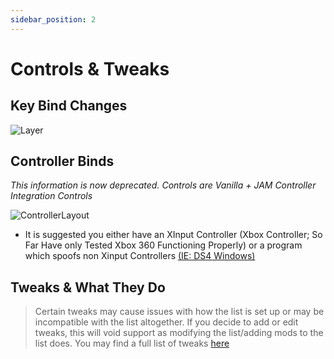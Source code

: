 ```yaml
---
sidebar_position: 2
---
```


# Controls & Tweaks

## **Key Bind Changes**

![Layer](https://user-images.githubusercontent.com/112358568/224410462-3bb91511-689c-43f7-b0e6-74c2dcef7b3b.png)

## **Controller Binds**

*This information is now deprecated. Controls are Vanilla + JAM Controller Integration Controls*

![ControllerLayout](https://user-images.githubusercontent.com/112358568/224410713-5dd8fad3-e38e-4343-b1cf-c5d4354ba5d3.png)

 - It is suggested you either have an XInput Controller (Xbox Controller; So Far Have only Tested Xbox 360 Functioning Properly) or a program which spoofs non Xinput Controllers [(IE: DS4 Windows)](https://ds4-windows.com)



## **Tweaks & What They Do**

> Certain tweaks may cause issues with how the list is set up or may be incompatible with the list altogether. If you decide to add or edit tweaks, this will void support as modifying the list/adding mods to the list does. You may find a full list of tweaks [here](https://www.nexusmods.com/newvegas/mods/66347?tab=description)